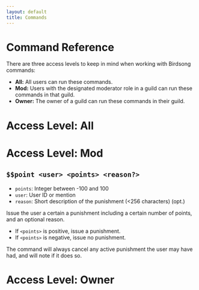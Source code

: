 ```yaml
---
layout: default
title: Commands
---
```


# Command Reference

There are three access levels to keep in mind when working with Birdsong commands:

- **All:** All users can run these commands.
- **Mod:** Users with the designated moderator role in a guild can run these commands in that guild.
- **Owner:** The owner of a guild can run these commands in their guild.

# Access Level: **All**

# Access Level: **Mod**

## `$$point <user> <points> <reason?>`

- `points`: Integer between -100 and 100
- `user`: User ID or mention
- `reason`: Short description of the punishment (<256 characters) (opt.)

Issue the user a certain a punishment including a certain number of points, and an optional reason.

- If `<points>` is positive, issue a punishment.
- If `<points>` is negative, issue no punishment.

The command will always cancel any active punishment the user may have had, and will note if it does so.

# Access Level: **Owner**
